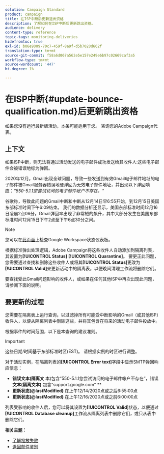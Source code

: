 ```yaml
---
solution: Campaign Standard
product: campaign
title: 在ISP中断后更新退出资格
description: 了解如何在ISP中断后更新跳出资格。
audience: delivery
content-type: reference
topic-tags: monitoring-deliveries
hidefromtoc: true
exl-id: b06e9009-70c7-459f-8a9f-d5b7020d662f
translation-type: tm+mt
source-git-commit: f58a6d067a562e5e157e249e6b97c02669caf3a5
workflow-type: tm+mt
source-wordcount: '447'
ht-degree: 1%

---
```


# 在ISP中断{#update-bounce-qualification.md}后更新跳出资格

如果您没有运行最新版活动，本条可能适用于您。 咨询您的Adobe Campaign代表。

## 上下文

如果ISP中断，则无法将通过活动发送的电子邮件成功发送给其收件人:这些电子邮件会被错误地标为弹回。

2020年12月，Gmail出现全球问题，导致一些发送到有效Gmail电子邮件地址的电子邮件被Gmail服务器错误地硬弹回为无效电子邮件地址，并出现以下弹回响应：*&quot;550-5.1.1您尝试访问的电子邮件帐户不存在。&quot;*

谷歌称，导致此问题的Gmail中断和中断从12月14日早6:55开始，到12月15日美国东部标准时间下午6:09结束。 我们的数据分析还显示，美国东部标准时间12月16日凌晨2点06分，Gmail弹回率出现了非常短的飙升，其中大部分发生在美国东部标准时间12月15日下午2点至下午6点30分之间。

>[!NOTE]
>
>您可以在[此页面](https://www.google.com/appsstatus#hl=en&amp;v=status)上检查Google Workspace状态仪表板。


根据标准弹出处理逻辑，Adobe Campaign将这些收件人自动添加到隔离列表，其设置为&#x200B;**[!UICONTROL Status]** **[!UICONTROL Quarantine]**。 要更正此问题，您需要通过查找和删除这些收件人或将其&#x200B;**[!UICONTROL Status]**&#x200B;更改为&#x200B;**[!UICONTROL Valid]**&#x200B;来更新活动中的隔离表，以便晚间清理工作流将删除它们。

要查找受此Gmail问题影响的收件人，或如果在任何其他ISP中再次出现此问题，请参阅下面的说明。

## 要更新的过程

您需要在隔离表上运行查询，以过滤掉所有可能受中断影响的Gmail（或其他ISP）收件人，以便从隔离列表中删除这些，并将其包含在将来的活动电子邮件投放中。

根据事件的时间范围，以下是本查询的建议准则。

>[!IMPORTANT]
>
>这些日期/时间基于东部标准时区(EST)。 请根据实例的时区进行调整。

对于活动实例，在隔离列表的&#x200B;**[!UICONTROL Error text]**&#x200B;字段中显示SMTP弹回响应信息：

* **错误文本(隔离文** 本)包含“550-5.1.1您尝试访问的电子邮件帐户不存在”，错误 **文本(隔离文本)** 包含“support.google.com” **
* **更新状态(@lastModified)** 在上午12/14/2020点或之后6:55:00点
* **更新状态(@lastModified)** 在上午12/16/2020点或之前6:00:00点

列表受影响的收件人后，您可以将其设置为&#x200B;**[!UICONTROL Valid]**&#x200B;状态，以便通过&#x200B;**[!UICONTROL Database cleanup]**&#x200B;工作流从隔离列表中删除它们，或只从表中删除它们。

**相关主题：**
* [了解投放失败](../../sending/using/understanding-delivery-failures.md)
* [退回邮件鉴别](../../sending/using/understanding-delivery-failures.md#bounce-mail-qualification)
